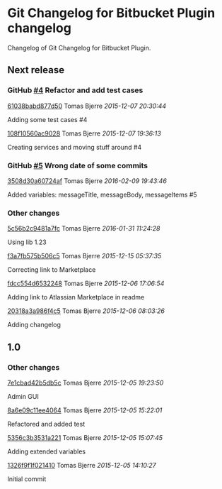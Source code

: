 # Git Changelog for Bitbucket Plugin changelog

Changelog of Git Changelog for Bitbucket Plugin.

## Next release
### GitHub [#4](https://github.com/tomasbjerre/git-changelog-bitbucket-plugin/issues/4) Refactor and add test cases

[61038babd877d50](https://github.com/tomasbjerre/git-changelog-bitbucket-plugin/commit/61038babd877d50) Tomas Bjerre *2015-12-07 20:30:44*

Adding some test cases #4

[108f10560ac9028](https://github.com/tomasbjerre/git-changelog-bitbucket-plugin/commit/108f10560ac9028) Tomas Bjerre *2015-12-07 19:36:13*

Creating services and moving stuff around #4


### GitHub [#5](https://github.com/tomasbjerre/git-changelog-bitbucket-plugin/issues/5) Wrong date of some commits

[3508d30a60724af](https://github.com/tomasbjerre/git-changelog-bitbucket-plugin/commit/3508d30a60724af) Tomas Bjerre *2016-02-09 19:43:46*

Added variables: messageTitle, messageBody, messageItems #5


### Other changes

[5c56b2c9481a7fc](https://github.com/tomasbjerre/git-changelog-bitbucket-plugin/commit/5c56b2c9481a7fc) Tomas Bjerre *2016-01-31 11:24:28*

Using lib 1.23

[f3a7fb575b506c5](https://github.com/tomasbjerre/git-changelog-bitbucket-plugin/commit/f3a7fb575b506c5) Tomas Bjerre *2015-12-15 05:37:35*

Correcting link to Marketplace

[fdcc554d6532248](https://github.com/tomasbjerre/git-changelog-bitbucket-plugin/commit/fdcc554d6532248) Tomas Bjerre *2015-12-06 17:06:54*

Adding link to Atlassian Marketplace in readme

[20318a3a986f4c5](https://github.com/tomasbjerre/git-changelog-bitbucket-plugin/commit/20318a3a986f4c5) Tomas Bjerre *2015-12-06 08:03:26*

Adding changelog


## 1.0
### Other changes

[7e1cbad42b5db5c](https://github.com/tomasbjerre/git-changelog-bitbucket-plugin/commit/7e1cbad42b5db5c) Tomas Bjerre *2015-12-05 19:23:50*

Admin GUI

[8a6e09c11ee4064](https://github.com/tomasbjerre/git-changelog-bitbucket-plugin/commit/8a6e09c11ee4064) Tomas Bjerre *2015-12-05 15:22:01*

Refactored and added test

[5356c3b3531a221](https://github.com/tomasbjerre/git-changelog-bitbucket-plugin/commit/5356c3b3531a221) Tomas Bjerre *2015-12-05 15:07:45*

Adding extended variables

[1326f9f1f021410](https://github.com/tomasbjerre/git-changelog-bitbucket-plugin/commit/1326f9f1f021410) Tomas Bjerre *2015-12-05 14:10:27*

Initial commit


